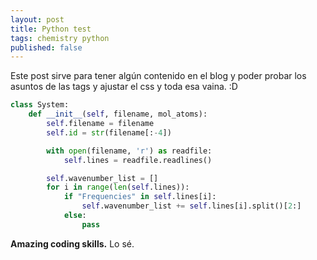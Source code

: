 ```yaml
---
layout: post
title: Python test
tags: chemistry python
published: false
---
```



<div class="message">
  Este post sirve para tener algún contenido en el blog y poder probar los asuntos de las tags y ajustar el css y toda esa vaina. :D
</div>

```python
class System:
    def __init__(self, filename, mol_atoms):
        self.filename = filename
        self.id = str(filename[:-4])

        with open(filename, 'r') as readfile:
            self.lines = readfile.readlines()

        self.wavenumber_list = []
        for i in range(len(self.lines)):
            if "Frequencies" in self.lines[i]:
                self.wavenumber_list += self.lines[i].split()[2:]
            else:
                pass
```

**Amazing coding skills.**
Lo sé.
